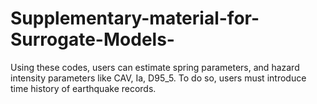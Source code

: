 # Supplementary-material-for-Surrogate-Models-
Using these codes, users can estimate spring parameters, and hazard intensity parameters like CAV, Ia, D95_5. To do so, users must introduce time history of earthquake records.
